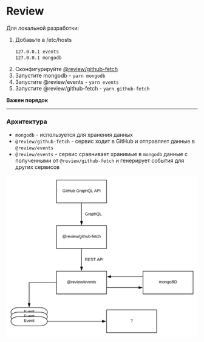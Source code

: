# Review

Для локальной разработки:

1. Добавьте в /etc/hosts
    ```
    127.0.0.1 events
    127.0.0.1 mongodb
    ```
2. Сконфигурируйте [@review/github-fetch](github-fetch/README.md)
2. Запустите mongodb - `yarn mongodb`
3. Запустите @review/events - `yarn events`
4. Запустите @review/github-fetch - `yarn github-fetch`

**Важен порядок**

---

### Архитектура

- `mongodb` - используется для хранения данных  
- `@review/github-fetch` - сервис ходит в GitHub и отправляет данные в `@review/events`
- `@review/events` - сервис сравнивает хранимые в `mongodb` данные с полученными от `@review/github-fetch` и генерирует события для других сервисов

<img src="./docs/arch.svg" width="600" />
